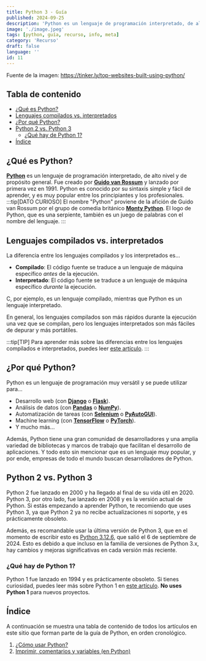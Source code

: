 ```yaml
---
title: Python 3 - Guía
published: 2024-09-25
description: 'Python es un lenguaje de programación interpretado, de alto nivel y de propósito general. Aprende a programar en Python con esta guía.'
image: './image.jpeg'
tags: [python, guía, recurso, info, meta]
category: 'Recurso'
draft: false 
language: ''
id: 11
---
```

Fuente de la imagen: https://tinker.ly/top-websites-built-using-python/
## Tabla de contenido
- [¿Qué es Python?](#qué-es-python)
- [Lenguajes compilados vs. interpretados](#lenguajes-compilados-vs-interpretados)
- [¿Por qué Python?](#por-qué-python)
- [Python 2 vs. Python 3](#python-2-vs-python-3)
    - [¿Qué hay de Python 1?](#qué-hay-de-python-1)
- [Índice](#índice)
## ¿Qué es Python?
**[Python](https://es.wikipedia.org/wiki/Python)** es un lenguaje de programación interpretado, de alto nivel y de propósito general. Fue creado por **[Guido van Rossum](https://es.wikipedia.org/wiki/Guido_van_Rossum)** y lanzado por primera vez en 1991. Python es conocido por su sintaxis simple y fácil de aprender, y es muy popular entre los principiantes y los profesionales.
:::tip[DATO CURIOSO]
El nombre "Python" proviene de la afición de Guido van Rossum por el grupo de comedia británico **[Monty Python](https://es.wikipedia.org/wiki/Monty_Python)**. El logo de Python, que es una serpiente, también es un juego de palabras con el nombre del lenguaje.
:::
## Lenguajes compilados vs. interpretados
La diferencia entre los lenguajes compilados y los interpretados es...
- **Compilado**: El código fuente se traduce a un lenguaje de máquina específico *antes* de la ejecución.
- **Interpretado**: El código fuente se traduce a un lenguaje de máquina específico *durante* la ejecución.

C, por ejemplo, es un lenguaje compilado, mientras que Python es un lenguaje interpretado.

En general, los lenguajes compilados son más rápidos durante la ejecución una vez que se compilan, pero los lenguajes interpretados son más fáciles de depurar y más portátiles.

:::tip[TIP]
Para aprender más sobre las diferencias entre los lenguajes compilados e interpretados, puedes leer [este artículo](https://www.freecodecamp.org/espanol/news/lenguajes-compilados-vs-interpretados/).
:::
## ¿Por qué Python?
Python es un lenguaje de programación muy versátil y se puede utilizar para...
- Desarrollo web (con **[Django](https://www.djangoproject.com/)** o **[Flask](https://flask.palletsprojects.com/)**).
- Análisis de datos (con **[Pandas](https://pandas.pydata.org/)** o **[NumPy](https://numpy.org/)**).
- Automatización de tareas (con **[Selenium](https://www.selenium.dev/)** o **[PyAutoGUI](https://pyautogui.readthedocs.io/)**).
- Machine learning (con **[TensorFlow](https://www.tensorflow.org/)** o **[PyTorch](https://pytorch.org/)**).
- Y mucho más...

Además, Python tiene una gran comunidad de desarrolladores y una amplia variedad de bibliotecas y marcos de trabajo que facilitan el desarrollo de aplicaciones. Y todo esto sin mencionar que es un lenguaje muy popular, y por ende, empresas de todo el mundo buscan desarrolladores de Python.
## Python 2 vs. Python 3
Python 2 fue lanzado en 2000 y ha llegado al final de su vida útil en 2020. Python 3, por otro lado, fue lanzado en 2008 y es la versión actual de Python. Si estás empezando a aprender Python, te recomiendo que uses Python 3, ya que Python 2 ya no recibe actualizaciones ni soporte, y es prácticamente obsoleto.

Además, es recomandable usar la última versión de Python 3, que en el momento de escribir esto es [Python 3.12.6](https://www.python.org/downloads/release/python-3126/), que salió el 6 de septiembre de 2024. Esto es debido a que incluso en la familia de versiones de Python 3.x, hay cambios y mejoras significativas en cada versión más reciente.
### ¿Qué hay de Python 1?
Python 1 fue lanzado en 1994 y es prácticamente obsoleto. Si tienes curiosidad, puedes leer más sobre Python 1 en [este artículo](https://es.wikipedia.org/wiki/Historia_de_Python#Versi%C3%B3n_1.0). **No uses Python 1** para nuevos proyectos.
## Índice
A continuación se muestra una tabla de contenido de todos los artículos en este sitio que forman parte de la guía de Python, en orden cronológico.
1. [¿Cómo usar Python?](/grupo932/posts/how-to-use-python/how-to-use-python/)
2. [Imprimir, comentarios y variables (en Python)](/grupo932/posts/comments-and-variables-in-python/)
